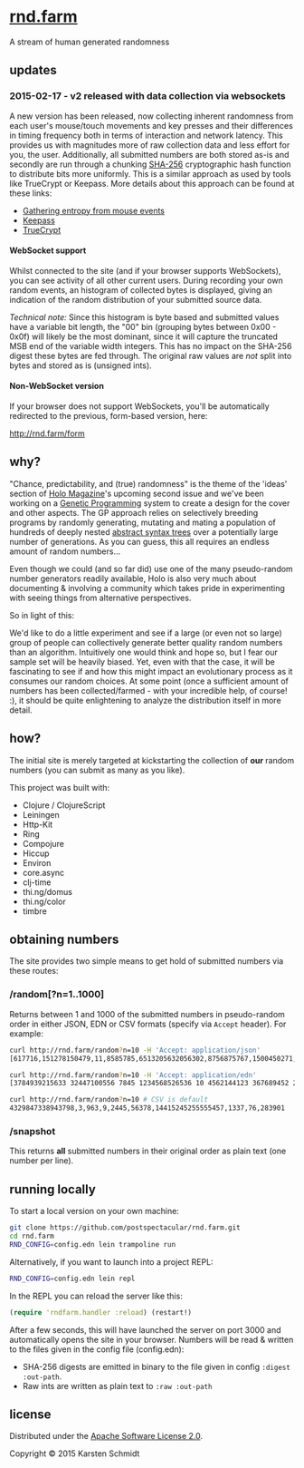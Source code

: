 # [rnd.farm](http://rnd.farm)

A stream of human generated randomness

## updates

### 2015-02-17 - v2 released with data collection via websockets

A new version has been released, now collecting inherent randomness
from each user's mouse/touch movements and key presses and their
differences in timing frequency both in terms of interaction and
network latency. This provides us with magnitudes more of raw
collection data and less effort for you, the user. Additionally, all
submitted numbers are both stored as-is and secondly are run through a
chunking [SHA-256](http://en.wikipedia.org/wiki/SHA-2) cryptographic
hash function to distribute bits more uniformly. This is a similar
approach as used by tools like TrueCrypt or Keepass. More details
about this approach can be found at these links:

- [Gathering entropy from mouse events](http://etutorials.org/Programming/secure+programming/Chapter+11.+Random+Numbers/11.21+Gathering+Entropy+from+Mouse+Events+on+Windows/)
- [Keepass](http://keepass.info/)
- [TrueCrypt](http://truecrypt.org)

#### WebSocket support

Whilst connected to the site (and if your browser supports
WebSockets), you can see activity of all other current users. During
recording your own random events, an histogram of collected bytes is
displayed, giving an indication of the random distribution of your
submitted source data.

*Technical note:* Since this histogram is byte based and submitted
values have a variable bit length, the "00" bin (grouping bytes
between 0x00 - 0x0f) will likely be the most dominant, since it will
capture the truncated MSB end of the variable width integers. This has
no impact on the SHA-256 digest these bytes are fed through. The
original raw values are *not* split into bytes and stored as is
(unsigned ints).

#### Non-WebSocket version

If your browser does not support WebSockets, you'll be automatically
redirected to the previous, form-based version, here:

http://rnd.farm/form

## why?

"Chance, predictability, and (true) randomness" is the theme of the
'ideas' section of [Holo Magazine](http://holo-magazine.com/2/)'s
upcoming second issue and we've been working on a
[Genetic Programming](https://en.wikipedia.org/wiki/Genetic_programming)
system to create a design for the cover and other aspects. The GP
approach relies on selectively breeding programs by randomly
generating, mutating and mating a population of hundreds of deeply
nested
[abstract syntax trees](https://en.wikipedia.org/wiki/Abstract_syntax_tree)
over a potentially large number of generations. As you can guess, this
all requires an endless amount of random numbers...

Even though we could (and so far did) use one of the many
pseudo-random number generators readily available, Holo is also very
much about documenting & involving a community which takes pride in
experimenting with seeing things from alternative perspectives.

So in light of this:

We'd like to do a little experiment and see if a large (or even not so
large) group of people can collectively generate better quality random
numbers than an algorithm. Intuitively one would think and hope so,
but I fear our sample set will be heavily biased. Yet, even with that
the case, it will be fascinating to see if and how this might impact
an evolutionary process as it consumes our random choices. At some
point (once a sufficient amount of numbers has been collected/farmed -
with your incredible help, of course! :), it should be quite
enlightening to analyze the distribution itself in more detail.

## how?

The initial site is merely targeted at kickstarting the collection of
**our** random numbers (you can submit as many as you like).

This project was built with:

* Clojure / ClojureScript
* Leiningen
* Http-Kit
* Ring
* Compojure
* Hiccup
* Environ
* core.async
* clj-time
* thi.ng/domus
* thi.ng/color
* timbre

## obtaining numbers

The site provides two simple means to get hold of submitted numbers via these routes:

### /random[?n=1..1000]

Returns between 1 and 1000 of the submitted numbers in pseudo-random order in either JSON, EDN or CSV formats (specify via `Accept` header). For example:

```bash
curl http://rnd.farm/random?n=10 -H 'Accept: application/json'
[617716,151278150479,11,8585785,6513205632056302,8756875767,1500450271,505,3388227013,5]

curl http://rnd.farm/random?n=10 -H 'Accept: application/edn'
[3784939215633 32447100556 7845 1234568526536 10 4562144123 367689452 22 545626323265 48376218205]

curl http://rnd.farm/random?n=10 # CSV is default
4329847338943798,3,963,9,2445,56378,14415245255555457,1337,76,283901
```

### /snapshot

This returns **all** submitted numbers in their original order as
plain text (one number per line).

## running locally

To start a local version on your own machine:

```bash
git clone https://github.com/postspectacular/rnd.farm.git
cd rnd.farm
RND_CONFIG=config.edn lein trampoline run
```

Alternatively, if you want to launch into a project REPL:

```bash
RND_CONFIG=config.edn lein repl
```

In the REPL you can reload the server like this:

```clj
(require 'rndfarm.handler :reload) (restart!)
```

After a few seconds, this will have launched the server on port 3000
and automatically opens the site in your browser. Numbers will be read
& written to the files given in the config file (config.edn):

- SHA-256 digests are emitted in binary to the file given in config `:digest :out-path`.
- Raw ints are written as plain text to `:raw :out-path`

## license

Distributed under the [Apache Software License 2.0](http://www.apache.org/licenses/LICENSE-2.0).

Copyright © 2015 Karsten Schmidt
